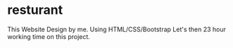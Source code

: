 # resturant
This Website Design by me. Using HTML/CSS/Bootstrap Let's then 23 hour working time on this project.

